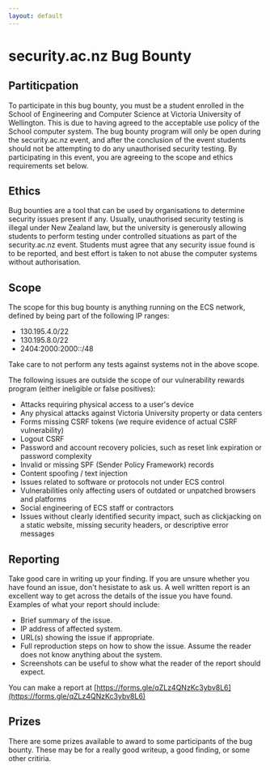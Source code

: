 ```yaml
---
layout: default
---
```


# security.ac.nz Bug Bounty

## Partiticpation 
To participate in this bug bounty, you must be a student enrolled in the School of Engineering and Computer Science at Victoria University of Wellington.
This is due to having agreed to the acceptable use policy of the School computer system. The bug bounty program will only be open during the security.ac.nz event, and after the conclusion of the event students should not be attempting to do any unauthorised security testing.
By participating in this event, you are agreeing to the scope and ethics requirements set below.

## Ethics 
Bug bounties are a tool that can be used by organisations to determine security issues present if any. Usually, unauthorised security testing is illegal under New Zealand law, but the university is generously allowing students to perform testing under controlled situations as part of the security.ac.nz event.
Students must agree that any security issue found is to be reported, and best effort is taken to not abuse the computer systems without authorisation.

## Scope
The scope for this bug bounty is anything running on the ECS network, defined by being part of the following IP ranges:
- 130.195.4.0/22
- 130.195.8.0/22
- 2404:2000:2000::/48

Take care to not perform any tests against systems not in the above scope.

The following issues are outside the scope of our vulnerability rewards program (either ineligible or false positives):

* Attacks requiring physical access to a user's device
* Any physical attacks against Victoria University property or data centers
* Forms missing CSRF tokens (we require evidence of actual CSRF vulnerability)
* Logout CSRF
* Password and account recovery policies, such as reset link expiration or password complexity
* Invalid or missing SPF (Sender Policy Framework) records
* Content spoofing / text injection
* Issues related to software or protocols not under ECS control
* Vulnerabilities only affecting users of outdated or unpatched browsers and platforms
* Social engineering of ECS staff or contractors
* Issues without clearly identified security impact, such as clickjacking on a static website, missing security headers, or descriptive error messages

## Reporting

Take good care in writing up your finding. If you are unsure whether you have found an issue, don't hesistate to ask us. A well written report is an excellent way to get across the details of the issue you have found.
Examples of what your report should include:
- Brief summary of the issue.
- IP address of affected system.
- URL(s) showing the issue if appropriate.
- Full reproduction steps on how to show the issue. Assume the reader does not know anything about the system.
- Screenshots can be useful to show what the reader of the report should expect.

You can make a report at [https://forms.gle/qZLz4QNzKc3ybv8L6](https://forms.gle/qZLz4QNzKc3ybv8L6)

## Prizes

There are some prizes available to award to some participants of the bug bounty. These may be for a really good writeup, a good finding, or some other critiria.
